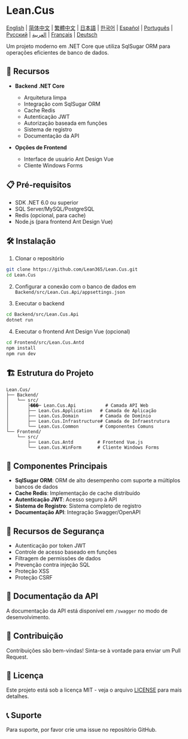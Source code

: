 # Lean.Cus

[English](README.md) | [简体中文](README.zh-CN.md) | [繁體中文](README.zh-TW.md) | [日本語](README.ja.md) | [한국어](README.ko.md) | [Español](README.es.md) | [Português](README.pt.md) | [Русский](README.ru.md) | [العربية](README.ar.md) | [Français](README.fr.md) | [Deutsch](README.de.md)

Um projeto moderno em .NET Core que utiliza SqlSugar ORM para operações eficientes de banco de dados.

## 🚀 Recursos

- **Backend .NET Core**
  - Arquitetura limpa
  - Integração com SqlSugar ORM
  - Cache Redis
  - Autenticação JWT
  - Autorização baseada em funções
  - Sistema de registro
  - Documentação da API

- **Opções de Frontend**
  - Interface de usuário Ant Design Vue
  - Cliente Windows Forms

## 📋 Pré-requisitos

- SDK .NET 6.0 ou superior
- SQL Server/MySQL/PostgreSQL
- Redis (opcional, para cache)
- Node.js (para frontend Ant Design Vue)

## 🛠️ Instalação

1. Clonar o repositório
```bash
git clone https://github.com/Lean365/Lean.Cus.git
cd Lean.Cus
```

2. Configurar a conexão com o banco de dados em `Backend/src/Lean.Cus.Api/appsettings.json`

3. Executar o backend
```bash
cd Backend/src/Lean.Cus.Api
dotnet run
```

4. Executar o frontend Ant Design Vue (opcional)
```bash
cd Frontend/src/Lean.Cus.Antd
npm install
npm run dev
```

## 🏗️ Estrutura do Projeto

```
Lean.Cus/
├── Backend/
│   └── src/
│       ├���─ Lean.Cus.Api           # Camada API Web
│       ├── Lean.Cus.Application   # Camada de Aplicação
│       ├── Lean.Cus.Domain        # Camada de Domínio
│       ├── Lean.Cus.Infrastructure# Camada de Infraestrutura
│       └── Lean.Cus.Common        # Componentes Comuns
└── Frontend/
    └── src/
        ├── Lean.Cus.Antd         # Frontend Vue.js
        └── Lean.Cus.WinForm      # Cliente Windows Forms
```

## 🔧 Componentes Principais

- **SqlSugar ORM**: ORM de alto desempenho com suporte a múltiplos bancos de dados
- **Cache Redis**: Implementação de cache distribuído
- **Autenticação JWT**: Acesso seguro à API
- **Sistema de Registro**: Sistema completo de registro
- **Documentação API**: Integração Swagger/OpenAPI

## 🔐 Recursos de Segurança

- Autenticação por token JWT
- Controle de acesso baseado em funções
- Filtragem de permissões de dados
- Prevenção contra injeção SQL
- Proteção XSS
- Proteção CSRF

## 📝 Documentação da API

A documentação da API está disponível em `/swagger` no modo de desenvolvimento.

## 🤝 Contribuição

Contribuições são bem-vindas! Sinta-se à vontade para enviar um Pull Request.

## 📄 Licença

Este projeto está sob a licença MIT - veja o arquivo [LICENSE](LICENSE) para mais detalhes.

## 📞 Suporte

Para suporte, por favor crie uma issue no repositório GitHub. 